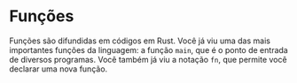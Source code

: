 # **Funções**

Funções são difundidas em códigos em Rust. Você já viu uma das mais importantes funções da linguagem: a função ``main``, que é o ponto de entrada de diversos programas. Você também já viu a notação ``fn``, que permite você declarar uma nova função.

